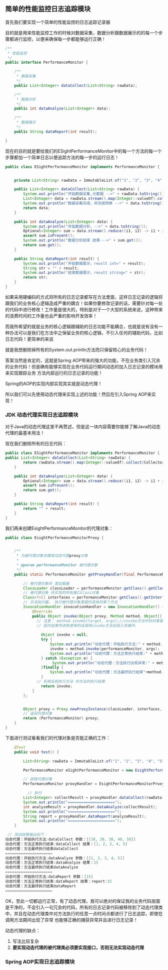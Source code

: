 ## 简单的性能监控日志追踪模块

首先我们要实现一个简单的性能监控的日志追踪记录器

目的就是用来性能监控工作的时候对数据采集，数据分析跟数据展示的的每一个步骤都进行监控，以便来确保每一步都能够运行正确！ 

```java
/**
 * 性能监控
 */
public interface PerformanceMonitor {

    /**
     * 数据采集
     */
    public List<Integer> dataCollect(List<String> rawData);

    /**
     * 数据分析
     */
    public int dataAnalyze(List<Integer> data);

    /**
     * 数据展示
     */
    public String dataReport(int result);

}
```

现在的目的就是要给我们的ESightPerformanceMonitor中的每一个方法的每一个步骤都加一个简单日志以便追踪方法的每一步的运行日志！

```java
public class ESightPerformanceMonitor implements PerformanceMonitor {


    private List<String> rawData = ImmutableList.of("1", "2", "3", "4", "5");

    public List<Integer> dataCollect(List<String> rawData) {
        System.out.println("开始数据采集,元数据 -->" + rawData.toString());
        List<Integer> data = rawData.stream().map(Integer::valueOf).collect(Collectors.toList());
        System.out.println("数据采集完成，并完成转换 -->" + data.toString());
        return data;
    }

    public int dataAnalyze(List<Integer> data) {
        System.out.println("开始数据分析，-->" + data.toString());
        Optional<Integer> sum = data.stream().reduce((i1, i2) -> i1 + i2);
        assert sum.isPresent();
        System.out.println("数据分析结束 结果--->" + sum.get());
        return sum.get();
    }

    public String dataReport(int result) {
        System.out.println("开始数据展示，reuslt int=" + result);
        String str = "" + result;
        System.out.println("结束数据展示，result string=" + str);
        return str;
    }
}

```



如果采用硬编码的方式将所有的日志记录都写在方法里面，这样日志记录的逻辑将跟我们的业务核心逻辑造成严重的耦合！如果你要修改记录的话，需要针对每一处的代码中进行修改！工作量是很大的，特别是对于一个大型的系统来说，这种带来的浪费时间的工作量也会严重的影响开发效率！

而我所希望的就是业务的核心逻辑跟辅助的日志功能不能耦合，也就是说有没有一种办法可以是我们在方法中之保留业务的核心逻辑，不引入任何的辅助代码，比如日志代码！更简单的来说

就是我想删除掉所有的System.out.println方法而只保留核心的业务代码！

答案当然是肯定的，这就是Spring AOP带来的强大的功能，不在业务类引入冗余的业务代码！但是确有能够实现在业务代码运行期间动态的加入日志记录的模块用来实现跟踪业务 方法内部运行的日志记录的功能！

Spring的AOP的实现内部实现其实就是动态代理！

所以我们可以先使用动态代理来实现上述的功能！然后在引入Spring AOP来实现！



### JDK 动态代理实现日志追踪模块

对于Java的动态代理这里不再赘述，但是这一块内容需要你能够了解Java的动态代理的最基本用法！  

现在我们删除所有的日志代码：

```java
public class ESightPerformanceMonitor implements PerformanceMonitor {
public List<Integer> dataCollect(List<String> rawData) {
        return rawData.stream().map(Integer::valueOf).collect(Collectors.toList());
    }

    public int dataAnalyze(List<Integer> data) {
        Optional<Integer> sum = data.stream().reduce((i1, i2) -> i1 + i2);
        assert sum.isPresent();
        return sum.get();
    }

    public String dataReport(int result) {
        return "" + result;
    }
}
```

我们再来创建EsightPerformanceMonitor的代理对象：

```java
public class EsightPerformanceMonitorProxy {


    /**
     * 为被代理对象创建其动态代理proxy对象
     *
     * @param performanceMonitor 被代理对象
     */
    public static PerformanceMonitor getProxyHandler(final PerformanceMonitor performanceMonitor) {

        // 被代理对象的 类加载器
        ClassLoader classLoader = performanceMonitor.getClass().getClassLoader();
        // 被代理对象 所实现的所有接口clazz对象
        Class<?>[] interfaces = performanceMonitor.getClass().getInterfaces();
        // 方法执行器， 执行被代理对象里面的具体的某个方法
        InvocationHandler invocationHandler = new InvocationHandler() {
            @Override
            public Object invoke(Object proxy, Method method, Object[] args) throws Throwable {
              // 注意： method.invoke(target, args);//invoke方法中的对象要从外部引入
              // 因为如果传进来使用的话调用invoke方法会陷入死循环。
              
                Object invoke = null;
                try {
                    System.out.println("动态代理：开始执行方法:" + method.getName() + " 参数：" + Arrays.asList(args));
                    invoke = method.invoke(performanceMonitor, args);
                    System.out.println("动态代理：方法正常执行结束:" + method.getName() + " 结果：" + invoke);
                } catch (Exception e) {
                     System.out.println("动态代理：方法执行出现异常:" + method.getName() + " Exception cause：" + e.getCause());
                }finally {
                    System.out.println("动态代理：方法最终执行结束"+method.getName());
                }
              // 利用反射执行方法 并方法的执行结果
                return invoke;
            }
        };


        Object proxy = Proxy.newProxyInstance(classLoader, interfaces, invocationHandler);
        // 返回代理对象
        return (PerformanceMonitor) proxy;
    }
}
```

下面进行测试看看我们的代理对象是否能正确的工作：

```java
    @Test
    public void test() {

        List<String> rawData = ImmutableList.of("1", "2", "3", "4", "5");

        PerformanceMonitor eSightPerformanceMonitor = new EsightPerformanceMonitor();

        // 获取代理对象
        PerformanceMonitor proxyHandler = EsightPerformanceMonitorProxy.getProxyHandler(eSightPerformanceMonitor);

          // 执行
        List<Integer> collectResult = proxyHandler.dataCollect(rawData);
        System.out.println("=====================");
        int analyzeResult = proxyHandler.dataAnalyze(collectResult);
        System.out.println("=====================");
        String report = proxyHandler.dataReport(analyzeResult);
        System.out.println("=====================");
    }

 // 测试结果输出如下：
动态代理：开始执行方法:dataCollect 参数：[[10, 20, 30, 40, 50]]
动态代理：方法正常执行结束:dataCollect 结果：[1, 2, 3, 4, 5]
动态代理：方法最终执行结束dataCollect
=====================
动态代理：开始执行方法:dataAnalyze 参数：[[1, 2, 3, 4, 5]]
动态代理：方法正常执行结束:dataAnalyze 结果：15
动态代理：方法最终执行结束dataAnalyze
=====================
动态代理：开始执行方法:dataReport 参数：[15]
动态代理：方法正常执行结束:dataReport 结果：report:15
动态代理：方法最终执行结束dataReport
=====================
```



OK，至此一切都运行正常，有了动态代理，我可以绝对的保证我的业务代码层面是干净的，不会引入一句冗余的代码，所有的日志记录代码被移除到了动态代理类中，并且在动态代理类中对方法执行的任意一点时间点都进行了日志追踪，即使在调用方法期间出现了异常 也能够正确的捕获异常并且进行日志记录！



动态代理的缺点：

1. 写法比较复杂
2. **要实现动态代理的被代理类必须要实现接口，否则无法实现动态代理**

### Spring AOP实现日志追踪模块